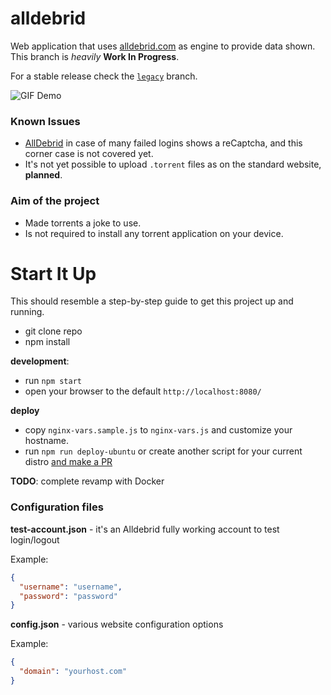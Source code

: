 alldebrid
================
Web application that uses [alldebrid.com][ad] as engine to provide data shown.
This branch is _heavily_ **Work In Progress**.

For a stable release check the [`legacy`][legacy] branch.

![GIF Demo](https://cloud.githubusercontent.com/assets/2657230/13898314/94325992-edcd-11e5-8c89-ec3b88a94ed4.gif)

### Known Issues

  * [AllDebrid][ad] in case of many failed logins shows a reCaptcha, and this corner case is not covered yet.
  * It's not yet possible to upload `.torrent` files as on the standard website, **planned**.

### Aim of the project
 - Made torrents a joke to use.
 - Is not required to install any torrent application on your device.

# Start It Up
This should resemble a step-by-step guide to get this project up and running.

 * git clone repo
 * npm install

**development**:
 * run `npm start`
 * open your browser to the default `http://localhost:8080/`

**deploy**
 * copy `nginx-vars.sample.js` to `nginx-vars.js` and customize your hostname.
 * run `npm run deploy-ubuntu` or create another script for your current distro [and make a PR](https://github.com/colthreepv/alldebrid/pulls)

**TODO**: complete revamp with Docker

### Configuration files

**test-account.json** - it's an Alldebrid fully working account to test login/logout

Example:
```json
{
  "username": "username",
  "password": "password"
}
```

**config.json** - various website configuration options

Example:
```json
{
  "domain": "yourhost.com"
}
```

[ad]: http://www.alldebrid.com/
[legacy]: https://github.com/colthreepv/alldebrid/tree/legacy
